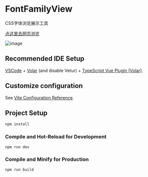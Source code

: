 # FontFamilyView
CSS字体浏览展示工具

[点这里去网页浏览](https://xiamu-ssr.github.io/FontFamilyCode/)

![image](https://github.com/Xiamu-ssr/FontFamilyCode/assets/77220168/a6f5126a-e636-4e32-b7e4-c62e4f6a73c3)



## Recommended IDE Setup

[VSCode](https://code.visualstudio.com/) + [Volar](https://marketplace.visualstudio.com/items?itemName=Vue.volar) (and disable Vetur) + [TypeScript Vue Plugin (Volar)](https://marketplace.visualstudio.com/items?itemName=Vue.vscode-typescript-vue-plugin).

## Customize configuration

See [Vite Configuration Reference](https://vitejs.dev/config/).

## Project Setup

```sh
npm install
```

### Compile and Hot-Reload for Development

```sh
npm run dev
```

### Compile and Minify for Production

```sh
npm run build
```

